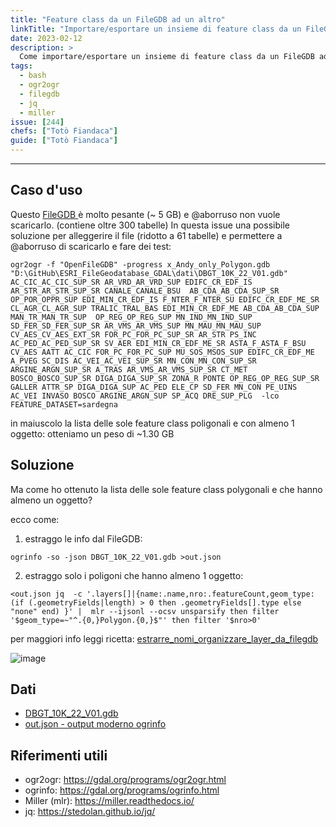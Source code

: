 ```yaml
---
title: "Feature class da un FileGDB ad un altro"
linkTitle: "Importare/esportare un insieme di feature class da un FileGDB ad un altro"
date: 2023-02-12
description: >
  Come importare/esportare un insieme di feature class da un FileGDB ad un altro usando ogr2ogr.
tags:
  - bash
  - ogr2ogr
  - filegdb
  - jq
  - miller
issue: [244]
chefs: ["Totò Fiandaca"]
guide: ["Totò Fiandaca"]
---
```


---

## Caso d'uso

Questo [FileGDB ](https://www.sardegnageoportale.it/index.php?xsl=2420&s=40&v=9&c=95645&es=6603&na=1&n=100&esp=1&tb=14401)è molto pesante (~ 5 GB) e @aborruso non vuole scaricarlo. (contiene oltre 300 tabelle)
In questa issue una possibile soluzione per alleggerire il file (ridotto a 61 tabelle) e permettere a @aborruso di scaricarlo e fare dei test:

```
ogr2ogr -f "OpenFileGDB" -progress x_Andy_only_Polygon.gdb "D:\GitHub\ESRI_FileGeodatabase_GDAL\dati\DBGT_10K_22_V01.gdb" AC_CIC_AC_CIC_SUP_SR AR_VRD_AR_VRD_SUP EDIFC_CR_EDF_IS AR_STR_AR_STR_SUP_SR CANALE_CANALE_BSU  AB_CDA_AB_CDA_SUP_SR OP_POR_OPPR_SUP EDI_MIN_CR_EDF_IS F_NTER_F_NTER_SU EDIFC_CR_EDF_ME_SR CL_AGR_CL_AGR_SUP TRALIC_TRAL_BAS EDI_MIN_CR_EDF_ME AB_CDA_AB_CDA_SUP MAN_TR_MAN_TR_SUP  OP_REG_OP_REG_SUP MN_IND_MN_IND_SUP SD_FER_SD_FER_SUP_SR AR_VMS_AR_VMS_SUP MN_MAU_MN_MAU_SUP CV_AES_CV_AES_EXT_SR FOR_PC_FOR_PC_SUP_SR AR_STR PS_INC AC_PED_AC_PED_SUP_SR SV_AER EDI_MIN_CR_EDF_ME_SR ASTA_F_ASTA_F_BSU CV_AES AATT AC_CIC FOR_PC_FOR_PC_SUP MU_SOS_MSOS_SUP EDIFC_CR_EDF_ME A_PVEG SC_DIS AC_VEI_AC_VEI_SUP_SR MN_CON_MN_CON_SUP_SR ARGINE_ARGN_SUP_SR A_TRAS AR_VMS_AR_VMS_SUP_SR CT_MET BOSCO_BOSCO_SUP_SR DIGA_DIGA_SUP_SR ZONA_R PONTE OP_REG_OP_REG_SUP_SR GALLER ATTR_SP DIGA_DIGA_SUP AC_PED ELE_CP SD_FER MN_CON PE_UINS AC_VEI INVASO BOSCO ARGINE_ARGN_SUP SP_ACQ DRE_SUP_PLG  -lco FEATURE_DATASET=sardegna
```

in maiuscolo la lista delle sole feature class poligonali e con almeno 1 oggetto: otteniamo un peso di ~1.30 GB

## Soluzione

Ma come ho ottenuto la lista delle sole feature class polygonali e che hanno almeno un oggetto?

ecco come:

1. estraggo le info dal FileGDB:
```
ogrinfo -so -json DBGT_10K_22_V01.gdb >out.json
```

2. estraggo solo i poligoni che hanno almeno 1 oggetto:
```
<out.json jq  -c '.layers[]|{name:.name,nro:.featureCount,geom_type:(if (.geometryFields|length) > 0 then .geometryFields[].type else "none" end) }' |  mlr --ijsonl --ocsv unsparsify then filter '$geom_type=~"^.{0,}Polygon.{0,}$"' then filter '$nro>0'
```

per maggiori info leggi ricetta: [estrarre_nomi_organizzare_layer_da_filegdb](https://tansignari.opendatasicilia.it/ricette/bash/estrarre_nomi_organizzare_layer_da_filegdb/)


![image](https://user-images.githubusercontent.com/7631137/218315750-87094b4e-f06d-460b-94bb-1a9a42cee5ba.png)

## Dati

- [DBGT_10K_22_V01.gdb](https://www.sardegnageoportale.it/index.php?xsl=2420&s=40&v=9&c=95645&es=6603&na=1&n=100&esp=1&tb=14401)
- [out.json - output moderno ogrinfo](https://github.com/opendatasicilia/tansignari/files/10679184/out.zip)

## Riferimenti utili

- ogr2ogr: <https://gdal.org/programs/ogr2ogr.html>
- ogrinfo: <https://gdal.org/programs/ogrinfo.html>
- Miller (mlr): <https://miller.readthedocs.io/>
- jq: <https://stedolan.github.io/jq/>